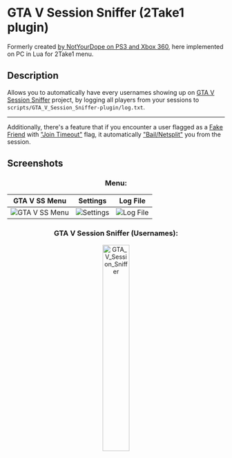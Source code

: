 # GTA V Session Sniffer (2Take1 plugin)

Formerly created [by NotYourDope on PS3 and Xbox 360](https://playersquared.com/threads/nyd-projects-collection-v3.3255/), here implemented on PC in Lua for 2Take1 menu.

## Description

Allows you to automatically have every usernames showing up on [GTA V Session Sniffer](https://github.com/Illegal-Services/GTA-V-Session-Sniffer) project, by logging all players from your sessions to `scripts/GTA_V_Session_Sniffer-plugin/log.txt`.<br>

---

Additionally, there's a feature that if you encounter a user flagged as a [Fake Friend](https://gta.2take1.menu/features/online/fake-friends/) with ["Join Timeout"](https://gta.2take1.menu/features/online/join/#join-timeout) flag, it automatically ["Bail/Netsplit"](https://gta.2take1.menu/features/online/lobby/#bail-netsplit) you from the session.<br>

## Screenshots

### <div align="center">Menu:</div>

| GTA V SS Menu | Settings | Log File |
| ------------- | -------- | -------- |
| ![GTA V SS Menu](https://github.com/Illegal-Services/GTA_V_Session_Sniffer-plugin-2Take1-Lua/assets/62464560/951b28ee-f428-4599-9bff-11e4465ac47b) | ![Settings](https://github.com/Illegal-Services/GTA_V_Session_Sniffer-plugin-2Take1-Lua/assets/62464560/d60f25f6-9012-4781-b494-953212b97046) | ![Log File](https://github.com/Illegal-Services/GTA_V_Session_Sniffer-plugin-2Take1-Lua/assets/62464560/05a5a64b-44a4-404c-9ef7-febd61851dd2)

### <div align="center">GTA V Session Sniffer (Usernames):</div>

<div align="center">
  <img src="https://github.com/Illegal-Services/GTA_V_Session_Sniffer-plugin-2Take1-Lua/assets/62464560/54cbfc89-bede-4ae3-b1f9-ef95c8474b70" alt="GTA_V_Session_Sniffer" style="width: 35%;">
</div>

